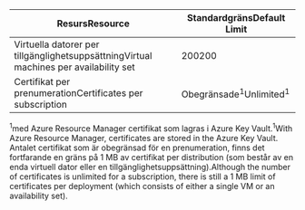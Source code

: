 | <span data-ttu-id="b463e-101">Resurs</span><span class="sxs-lookup"><span data-stu-id="b463e-101">Resource</span></span> | <span data-ttu-id="b463e-102">Standardgräns</span><span class="sxs-lookup"><span data-stu-id="b463e-102">Default Limit</span></span> |
| --- | --- |
| <span data-ttu-id="b463e-103">Virtuella datorer per tillgänglighetsuppsättning</span><span class="sxs-lookup"><span data-stu-id="b463e-103">Virtual machines per availability set</span></span> | <span data-ttu-id="b463e-104">200</span><span class="sxs-lookup"><span data-stu-id="b463e-104">200</span></span> |
| <span data-ttu-id="b463e-105">Certifikat per prenumeration</span><span class="sxs-lookup"><span data-stu-id="b463e-105">Certificates per subscription</span></span> |<span data-ttu-id="b463e-106">Obegränsade<sup>1</sup></span><span class="sxs-lookup"><span data-stu-id="b463e-106">Unlimited<sup>1</sup></span></span> |

<span data-ttu-id="b463e-107"><sup>1</sup>med Azure Resource Manager certifikat som lagras i Azure Key Vault.</span><span class="sxs-lookup"><span data-stu-id="b463e-107"><sup>1</sup>With Azure Resource Manager, certificates are stored in the Azure Key Vault.</span></span> <span data-ttu-id="b463e-108">Antalet certifikat som är obegränsad för en prenumeration, finns det fortfarande en gräns på 1 MB av certifikat per distribution (som består av en enda virtuell dator eller en tillgänglighetsuppsättning).</span><span class="sxs-lookup"><span data-stu-id="b463e-108">Although the number of certificates is unlimited for a subscription, there is still a 1 MB limit of certificates per deployment (which consists of either a single VM or an availability set).</span></span>

